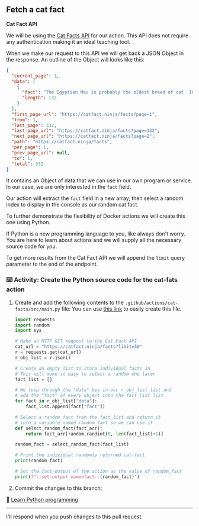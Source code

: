 ## Fetch a cat fact

**Cat Fact API**

We will be using the [Cat Facts API](https://catfact.ninja/facts) for our action. This API does not require any authentication making it an ideal teaching tool.

When we make our request to this API we will get back a JSON Object in the response. An outline of the Object will looks like this:

```json
{
  "current_page": 1,
  "data": [
    {
      "fact": "The Egyptian Mau is probably the oldest breed of cat. In fact, the breed is so ancient that its name is the Egyptian word for “cat.”",
      "length": 132
    }
  ],
  "first_page_url": "https://catfact.ninja/facts?page=1",
  "from": 1,
  "last_page": 332,
  "last_page_url": "https://catfact.ninja/facts?page=332",
  "next_page_url": "https://catfact.ninja/facts?page=2",
  "path": "https://catfact.ninja/facts",
  "per_page": 1,
  "prev_page_url": null,
  "to": 1,
  "total": 332
}
```

It contains an Object of data that we can use in our own program or service. In our case, we are only interested in the `fact` field.

Our action will extract the `fact` field in a new array, then select a random index to display in the console as our random cat fact.

To further demonstrate the flexibility of Docker actions we will create this one using Python.

If Python is a new programming language to you, like always don't worry. You are here to learn about actions and we will supply all the necessary source code for you.

To get more results from the Cat Fact API we will append the `limit` query parameter to the end of the endpoint.

### :keyboard: Activity: Create the Python source code for the cat-fats action

1. Create and add the following contents to the `.github/actions/cat-facts/src/main.py` file:
   You can use [this link]({{quicklink}}) to easily create this file.

   ```python
   import requests
   import random
   import sys

   # Make an HTTP GET request to the Cat Fact API
   cat_url = "https://catfact.ninja/facts?limit=50"
   r = requests.get(cat_url)
   r_obj_list = r.json()

   # Create an empty list to store individual facts in
   # This will make it easy to select a random one later
   fact_list = []

   # We loop through the "data" key in our r_obj_list list and
   # add the "fact" of every object into the fact_list list
   for fact in r_obj_list["data"]:
       fact_list.append(fact["fact"])

   # Select a random fact from the fact_list and return it
   # into a variable named random_fact so we can use it
   def select_random_fact(fact_arr):
       return fact_arr[random.randint(0, len(fact_list)+1)]

   random_fact = select_random_fact(fact_list)

   # Print the individual randomly returned cat-fact
   print(random_fact)

   # Set the fact-output of the action as the value of random_fact
   print(f"::set-output name=fact::{random_fact}")
   ```

1. Commit the changes to this branch:

📖 [Learn Python programming](https://www.learnpython.org/)

---

I'll respond when you push changes to this pull request.
